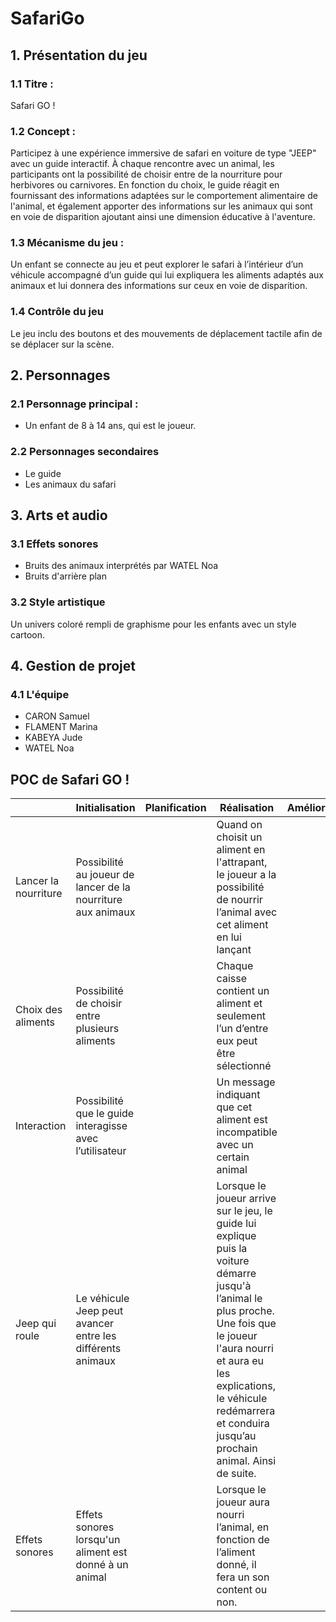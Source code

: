# SafariGo

## 1. Présentation du jeu
### 1.1 Titre :
Safari GO !

### 1.2 Concept :  
Participez à une expérience immersive de safari en voiture de type "JEEP" avec un guide interactif. À chaque rencontre avec un animal, les participants ont la possibilité de choisir entre de la nourriture pour herbivores ou carnivores. En fonction du choix, le guide réagit en fournissant des informations adaptées sur le comportement alimentaire de l'animal, et également apporter des informations sur les animaux qui sont en voie de disparition ajoutant ainsi une dimension éducative à l'aventure.

### 1.3 Mécanisme du jeu :  
Un enfant se connecte au jeu et peut explorer le safari à l’intérieur d’un véhicule accompagné d’un guide qui lui expliquera les aliments adaptés aux animaux et lui donnera des informations sur ceux en voie de disparition.

### 1.4 Contrôle du jeu
Le jeu inclu des boutons et des mouvements de déplacement tactile afin de se déplacer sur la scène.

## 2. Personnages
### 2.1 Personnage principal :
- Un enfant de 8 à 14 ans, qui est le joueur.

### 2.2 Personnages secondaires
- Le guide
- Les animaux du safari

## 3. Arts et audio
### 3.1 Effets sonores
- Bruits des animaux interprétés par WATEL Noa
- Bruits d'arrière plan

### 3.2 Style artistique
Un univers coloré rempli de graphisme pour les enfants avec un style cartoon.

## 4. Gestion de projet
### 4.1 L'équipe
- CARON Samuel
- FLAMENT Marina
- KABEYA Jude
- WATEL Noa

## POC de Safari GO !
| | Initialisation | Planification | Réalisation | Amélioration | Clotûre |
|---    |---    |---    |---    |---    |--- |
| Lancer la nourriture | Possibilité au joueur de lancer de la nourriture aux animaux | | Quand on choisit un aliment en l'attrapant, le joueur a la possibilité de nourrir l’animal avec cet aliment en lui lançant | | |
| Choix des aliments | Possibilité de choisir entre plusieurs aliments | | Chaque caisse contient un aliment et seulement l’un d’entre eux peut être sélectionné | | |
| Interaction | Possibilité que le guide interagisse avec l’utilisateur | | Un message indiquant que cet aliment est incompatible  avec un certain animal | | |
| Jeep qui roule | Le véhicule Jeep peut avancer entre les différents animaux | | Lorsque le joueur arrive sur le jeu, le guide lui explique puis la voiture démarre jusqu'à l’animal le plus proche. Une fois que le joueur l'aura nourri et aura eu les explications, le véhicule redémarrera et conduira jusqu’au prochain animal. Ainsi de suite. | | |
| Effets sonores | Effets sonores lorsqu'un aliment est donné à un animal | | Lorsque le joueur aura nourri l’animal, en fonction de l’aliment donné, il fera un son content ou non. | | |

